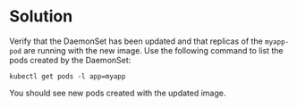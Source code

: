 # Solution

Verify that the DaemonSet has been updated and that replicas of the `myapp-pod` are running with the new image. Use the following command to list the pods created by the DaemonSet:

```shell
kubectl get pods -l app=myapp
```

You should see new pods created with the updated image.
